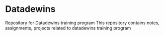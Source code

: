 # Datadewins
Repository for Datadewins training program
This repository contains notes, assignments, projects related to datadewins training program
